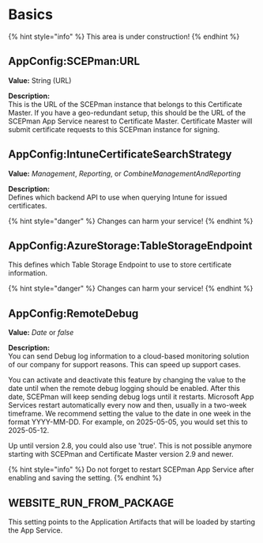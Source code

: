 # Basics

{% hint style="info" %}
This area is under construction!
{% endhint %}

## AppConfig:SCEPman:URL

**Value:** String (URL)

**Description:**\
This is the URL of the SCEPman instance that belongs to this Certificate Master. If you have a geo-redundant setup, this should be the URL of the SCEPman App Service nearest to Certificate Master. Certificate Master will submit certificate requests to this SCEPman instance for signing.

## AppConfig:IntuneCertificateSearchStrategy

**Value:** _Management_, _Reporting_, or _CombineManagementAndReporting_

**Description:**\
Defines which backend API to use when querying Intune for issued certificates.

{% hint style="danger" %}
Changes can harm your service!
{% endhint %}

## AppConfig:AzureStorage:TableStorageEndpoint

This defines which Table Storage Endpoint to use to store certificate information.

{% hint style="danger" %}
Changes can harm your service!
{% endhint %}

## AppConfig:RemoteDebug

**Value:** _Date_ or _false_

**Description:**\
You can send Debug log information to a cloud-based monitoring solution of our company for support reasons. This can speed up support cases.

You can activate and deactivate this feature by changing the value to the date until when the remote debug logging should be enabled. After this date, SCEPman will keep sending debug logs until it restarts. Microsoft App Services restart automatically every now and then, usually in a two-week timeframe. We recommend setting the value to the date in one week in the format YYYY-MM-DD. For example, on 2025-05-05, you would set this to 2025-05-12.

Up until version 2.8, you could also use 'true'. This is not possible anymore starting with SCEPman and Certificate Master version 2.9 and newer.

{% hint style="info" %}
Do not forget to restart SCEPman App Service after enabling and saving the setting.
{% endhint %}

## WEBSITE\_RUN\_FROM\_PACKAGE

This setting points to the Application Artifacts that will be loaded by starting the App Service.

